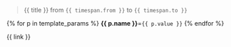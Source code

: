 > {{ title }} from `{{ timespan.from }}` to `{{ timespan.to }}`

{% for p in template_params %} **{{ p.name }}**=`{{ p.value }}` {% endfor %}

{{ link }}

